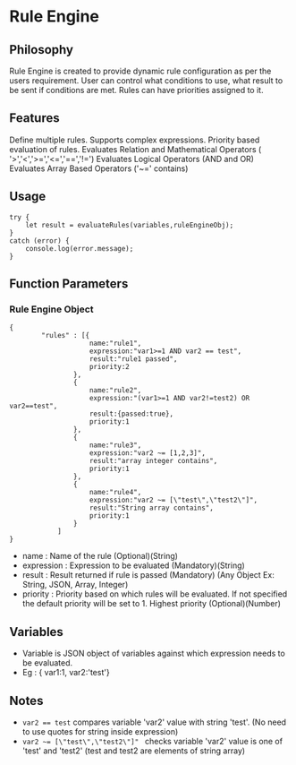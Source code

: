 # Rule Engine

## Philosophy
Rule Engine is created to provide dynamic rule configuration as per the users requirement.
User can control what conditions to use, what result to be sent if conditions are met.
Rules can have priorities assigned to it.

## Features
Define multiple rules.
Supports complex expressions.
Priority based evaluation of rules.
Evaluates Relation and Mathematical Operators ( '>','<','>=','<=','==','!=')
Evaluates Logical Operators (AND and OR)
Evaluates Array Based Operators ('~=' contains)

## Usage
```
try {
    let result = evaluateRules(variables,ruleEngineObj);
}
catch (error) {
    console.log(error.message);
}
```

## Function Parameters

### Rule Engine Object

```
{
        "rules" : [{
                    name:"rule1",
                    expression:"var1>=1 AND var2 == test",
                    result:"rule1 passed",
                    priority:2
                },
                {
                    name:"rule2",
                    expression:"(var1>=1 AND var2!=test2) OR var2==test",
                    result:{passed:true},
                    priority:1
                },
                {
                    name:"rule3",
                    expression:"var2 ~= [1,2,3]",
                    result:"array integer contains",
                    priority:1
                },
                {
                    name:"rule4",
                    expression:"var2 ~= [\"test\",\"test2\"]",
                    result:"String array contains",
                    priority:1
                }
            ]
}
```

- name : Name of the rule (Optional)(String)
- expression : Expression to be evaluated (Mandatory)(String)
- result : Result returned if rule is passed (Mandatory) (Any Object Ex: String, JSON, Array, Integer)
- priority : Priority based on which rules will be evaluated. If not specified the default priority will be set to 1. Highest priority (Optional)(Number)

## Variables
- Variable is JSON object of variables against which expression needs to be evaluated.
- Eg : { var1:1, var2:'test'}

## Notes
- `var2 == test` compares variable 'var2' value with string 'test'. (No need to use quotes for string inside expression)
- `var2 ~= [\"test\",\"test2\"]" ` checks variable 'var2' value is one of 'test' and 'test2' (test and test2 are elements of string array)
